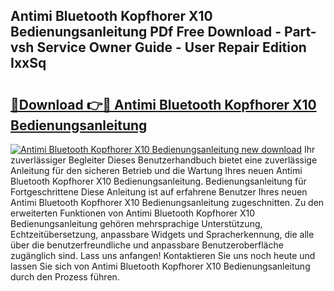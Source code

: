 ## Antimi Bluetooth Kopfhorer X10 Bedienungsanleitung PDf Free Download - Part-vsh Service Owner Guide - User Repair Edition IxxSq

# <h2><a href="http://df52wxy.blite.top/?on=Antimi+Bluetooth+Kopfhorer+X10+Bedienungsanleitung">🔗Download 👉🔴 Antimi Bluetooth Kopfhorer X10 Bedienungsanleitung</a></h2>

[![Antimi Bluetooth Kopfhorer X10 Bedienungsanleitung new download](https://i.imgur.com/lujVjoI.png)](http://df52wxy.blite.top/?on=Antimi+Bluetooth+Kopfhorer+X10+Bedienungsanleitung)
Ihr zuverlässiger Begleiter Dieses Benutzerhandbuch bietet eine zuverlässige Anleitung für den sicheren Betrieb und die Wartung Ihres neuen Antimi Bluetooth Kopfhorer X10 Bedienungsanleitung. Bedienungsanleitung für Fortgeschrittene Diese Anleitung ist auf erfahrene Benutzer Ihres neuen Antimi Bluetooth Kopfhorer X10 Bedienungsanleitung zugeschnitten. Zu den erweiterten Funktionen von Antimi Bluetooth Kopfhorer X10 Bedienungsanleitung gehören mehrsprachige Unterstützung, Echtzeitübersetzung, anpassbare Widgets und Spracherkennung, die alle über die benutzerfreundliche und anpassbare Benutzeroberfläche zugänglich sind. Lass uns anfangen! Kontaktieren Sie uns noch heute und lassen Sie sich von Antimi Bluetooth Kopfhorer X10 Bedienungsanleitung durch den Prozess führen.
